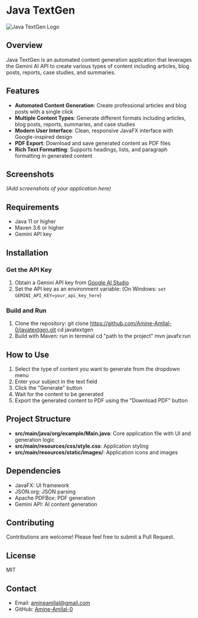# Java TextGen

![Java TextGen Logo](src/main/resources/static/images/right.png)

## Overview
Java TextGen is an automated content generation application that leverages the Gemini AI API to create various types of content including articles, blog posts, reports, case studies, and summaries.

## Features
- **Automated Content Generation**: Create professional articles and blog posts with a single click
- **Multiple Content Types**: Generate different formats including articles, blog posts, reports, summaries, and case studies
- **Modern User Interface**: Clean, responsive JavaFX interface with Google-inspired design
- **PDF Export**: Download and save generated content as PDF files
- **Rich Text Formatting**: Supports headings, lists, and paragraph formatting in generated content

## Screenshots
*(Add screenshots of your application here)*

## Requirements
- Java 11 or higher
- Maven 3.6 or higher
- Gemini API key

## Installation

### Get the API Key
1. Obtain a Gemini API key from [Google AI Studio](https://ai.google.dev/)
2. Set the API key as an environment variable:
(On Windows: `set GEMINI_API_KEY=your_api_key_here`)

### Build and Run
1. Clone the repository:
git clone https://github.com/Amine-Amllal-0/javatextgen.git cd javatextgen
2. Build with Maven:
run in terminal
cd "path to the project"
mvn javafx:run

## How to Use
1. Select the type of content you want to generate from the dropdown menu
2. Enter your subject in the text field
3. Click the "Generate" button
4. Wait for the content to be generated
5. Export the generated content to PDF using the "Download PDF" button

## Project Structure
- **src/main/java/org/example/Main.java**: Core application file with UI and generation logic
- **src/main/resources/css/style.css**: Application styling
- **src/main/resources/static/images/**: Application icons and images

## Dependencies
- JavaFX: UI framework
- JSON.org: JSON parsing
- Apache PDFBox: PDF generation
- Gemini API: AI content generation

## Contributing
Contributions are welcome! Please feel free to submit a Pull Request.

## License
MIT

## Contact
- Email: amineamllal@gmail.com
- GitHub: [Amine-Amllal-0](https://github.com/Amine-Amllal/javatextgen)
